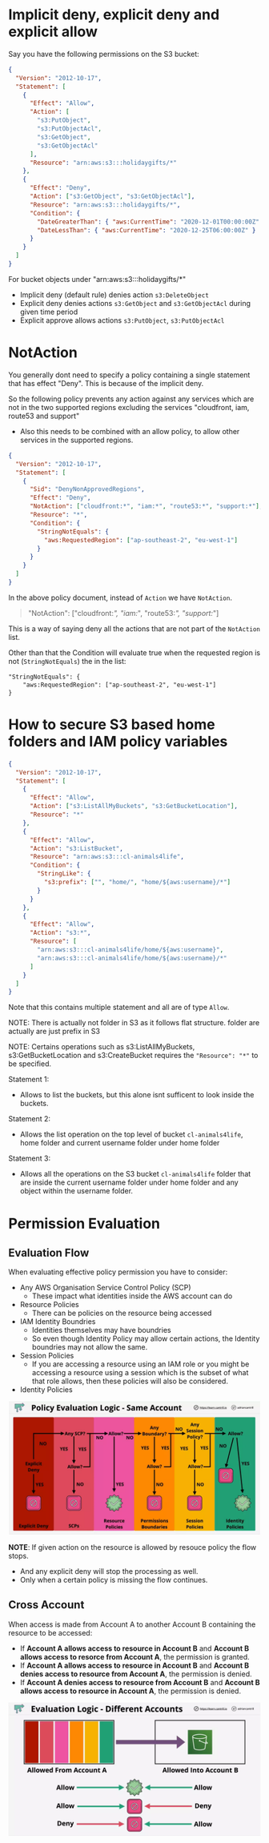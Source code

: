 # Implicit deny, explicit deny and explicit allow

Say you have the following permissions on the S3 bucket:

```json
{
  "Version": "2012-10-17",
  "Statement": [
    {
      "Effect": "Allow",
      "Action": [
        "s3:PutObject",
        "s3:PutObjectAcl",
        "s3:GetObject",
        "s3:GetObjectAcl"
      ],
      "Resource": "arn:aws:s3:::holidaygifts/*"
    },
    {
      "Effect": "Deny",
      "Action": ["s3:GetObject", "s3:GetObjectAcl"],
      "Resource": "arn:aws:s3:::holidaygifts/*",
      "Condition": {
        "DateGreaterThan": { "aws:CurrentTime": "2020-12-01T00:00:00Z" },
        "DateLessThan": { "aws:CurrentTime": "2020-12-25T06:00:00Z" }
      }
    }
  ]
}
```

For bucket objects under "arn:aws:s3:::holidaygifts/\*"

- Implicit deny (default rule) denies action `s3:DeleteObject`
- Explicit deny denies actions `s3:GetObject` and `s3:GetObjectAcl` during given time period
- Explicit approve allows actions `s3:PutObject`, `s3:PutObjectAcl`

# NotAction

You generally dont need to specify a policy containing a single statement that has effect "Deny". This is because of the implicit deny.

So the following policy prevents any action against any services which are not in the two supported regions excluding the services "cloudfront, iam, route53 and support"

- Also this needs to be combined with an allow policy, to allow other services in the supported regions.

```json
{
  "Version": "2012-10-17",
  "Statement": [
    {
      "Sid": "DenyNonApprovedRegions",
      "Effect": "Deny",
      "NotAction": ["cloudfront:*", "iam:*", "route53:*", "support:*"],
      "Resource": "*",
      "Condition": {
        "StringNotEquals": {
          "aws:RequestedRegion": ["ap-southeast-2", "eu-west-1"]
        }
      }
    }
  ]
}
```

In the above policy document, instead of `Action` we have `NotAction`.

> "NotAction": ["cloudfront:*", "iam:*", "route53:*", "support:*"]

This is a way of saying deny all the actions that are not part of the `NotAction` list.

Other than that the Condition will evaluate true when the requested region is not (`StringNotEquals`) the in the list:

    "StringNotEquals": {
        "aws:RequestedRegion": ["ap-southeast-2", "eu-west-1"]
    }

# How to secure S3 based home folders and IAM policy variables

```json
{
  "Version": "2012-10-17",
  "Statement": [
    {
      "Effect": "Allow",
      "Action": ["s3:ListAllMyBuckets", "s3:GetBucketLocation"],
      "Resource": "*"
    },
    {
      "Effect": "Allow",
      "Action": "s3:ListBucket",
      "Resource": "arn:aws:s3:::cl-animals4life",
      "Condition": {
        "StringLike": {
          "s3:prefix": ["", "home/", "home/${aws:username}/*"]
        }
      }
    },
    {
      "Effect": "Allow",
      "Action": "s3:*",
      "Resource": [
        "arn:aws:s3:::cl-animals4life/home/${aws:username}",
        "arn:aws:s3:::cl-animals4life/home/${aws:username}/*"
      ]
    }
  ]
}
```

Note that this contains multiple statement and all are of type `Allow`.

NOTE: There is actually not folder in S3 as it follows flat structure. folder are actually are just prefix in S3

NOTE: Certains operations such as s3:ListAllMyBuckets, s3:GetBucketLocation and s3:CreateBucket requires the `"Resource": "*"` to be specified.

Statement 1:

- Allows to list the buckets, but this alone isnt sufficent to look inside the buckets.

Statement 2:

- Allows the list operation on the top level of bucket `cl-animals4life`, home folder and current username folder under home folder

Statement 3:

- Allows all the operations on the S3 bucket `cl-animals4life` folder that are inside the current username folder under home folder and any object within the username folder.

# Permission Evaluation

## Evaluation Flow

When evaluating effective policy permission you have to consider:

- Any AWS Organisation Service Control Policy (SCP)
  - These impact what identities inside the AWS account can do
- Resource Policies
  - There can be policies on the resource being accessed
- IAM Identity Boundries
  - Identities themselves may have boundries
  - So even though Identity Policy may allow certain actions, the Identity boundries may not allow the same.
- Session Policies
  - If you are accessing a resource using an IAM role or you might be accessing a resource using a session which is the subset of what that role allows, then these policies will also be considered.
- Identity Policies

![permission-evaluation-flow](ss/permission-evaluation-flow.webp)

**NOTE**: If given action on the resource is allowed by resouce policy the flow stops.

- And any explicit deny will stop the processing as well.
- Only when a certain policy is missing the flow continues.

## Cross Account

When access is made from Account A to another Account B containing the resource to be accessed:

- If **Account A allows access to resource in Account B** and **Account B allows access to resorce from Account A**, the permission is granted.
- If **Account A allows access to resource in Account B** and **Account B denies access to resource from Account A**, the permission is denied.
- If **Account A denies access to resource from Account B** and **Account B allows access to resource in Account A**, the permission is denied.

![permission-evaluation-cross-account](ss/permission-evaluation-cross-account.webp)
